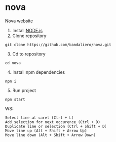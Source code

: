 # nova
Nova website
1. Install [NODE.js](https://nodejs.org/en)  
2. Clone repository
```
git clone https://github.com/bandaliero/nova.git
```
3. Cd to repository
```
cd nova
```
4. Install npm dependencies
```
npm i
```
5. Run project
```
npm start
```


WS:

```
Select line at caret (Ctrl + L)
Add selection for next occurence (Ctrl + D)
Duplicate line or selection (Ctrl + Shift + D)
Move line up (Alt + Shift + Arrow Up)
Move line down (Alt + Shift + Arrow Down)
```
